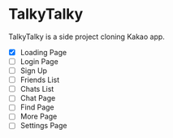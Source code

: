 # TalkyTalky
TalkyTalky is a side project cloning Kakao app.

- [x] Loading Page
- [ ] Login Page
- [ ] Sign Up
- [ ] Friends List
- [ ] Chats List
- [ ] Chat Page
- [ ] Find Page
- [ ] More Page
- [ ] Settings Page
